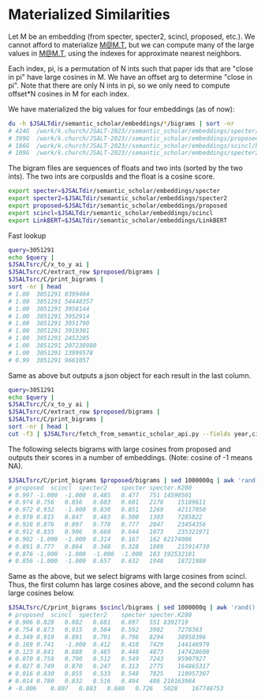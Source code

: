 # Materialized Similarities

Let M be an embedding (from specter, specter2, scincl, proposed,
etc.).  We cannot afford to materialize M@M.T, but we can compute
many of the large values in M@M.T, using the indexes for approximate nearest neighbors.
<p>
Each index, pi, is a permutation of N ints such that paper ids that are "close in pi" have large
cosines in M.  We have an offset arg to determine "close in pi".
Note that there are only N ints in pi, so we only need to compute offset*N cosines in M for each index.
<p>
We have materialized the big values for four embeddings (as of now):

```sh
du -h $JSALTdir/semantic_scholar/embeddings/*/bigrams | sort -nr
# 424G	/work/k.church/JSALT-2023//semantic_scholar/embeddings/specter/bigrams
# 399G	/work/k.church/JSALT-2023//semantic_scholar/embeddings/proposed/bigrams
# 186G	/work/k.church/JSALT-2023//semantic_scholar/embeddings/scincl/bigrams
# 109G	/work/k.church/JSALT-2023//semantic_scholar/embeddings/specter2/bigrams
```

The bigram files are sequences of floats and two ints (sorted by the two ints).
The two ints are corpusIds and the float is a cosine score.


```sh
export specter=$JSALTdir/semantic_scholar/embeddings/specter
export specter2=$JSALTdir/semantic_scholar/embeddings/specter2
export proposed=$JSALTdir/semantic_scholar/embeddings/proposed
export scincl=$JSALTdir/semantic_scholar/embeddings/scincl
export LinkBERT=$JSALTdir/semantic_scholar/embeddings/LinkBERT
```

Fast lookup


```sh
query=3051291
echo $query |
$JSALTsrc/C/x_to_y ai | 
$JSALTsrc/C/extract_row $proposed/bigrams |
$JSALTsrc/C/print_bigrams | 
sort -nr | head 
# 1.00	3051291	8399404
# 1.00	3051291	54448357
# 1.00	3051291	3958144
# 1.00	3051291	3952914
# 1.00	3051291	3951790
# 1.00	3051291	3919301
# 1.00	3051291	2452205
# 1.00	3051291	207238980
# 1.00	3051291	13999578
# 0.99	3051291	9661057
```

Same as above but outputs a json object
for each result in the last column.

```sh
query=3051291
echo $query |
$JSALTsrc/C/x_to_y ai | 
$JSALTsrc/C/extract_row $proposed/bigrams |
$JSALTsrc/C/print_bigrams | 
sort -nr | head | 
cut -f3 | $JSALTsrc/fetch_from_semantic_scholar_api.py --fields year,citationCount,title
```

<p>

The following selects bigrams with large cosines from proposed and outputs
their scores in a number of embeddings.  (Note: cosine of -1 means NA).

```sh
$JSALTsrc/C/print_bigrams $proposed/bigrams | sed 1000000q | awk 'rand() < 1/100000' | cut -f2- | head | $JSALTsrc/pairs_to_cos.sh
# proposed	scincl	specter2	specter	specter.K280
# 0.997	-1.000	-1.000	0.485	0.477	751	14590501
# 0.974	0.756	0.856	0.603	0.601	2178	15189611
# 0.972	0.932	-1.000	0.830	0.851	1269	42117050
# 0.970	0.815	0.847	0.483	0.500	1303	7285822
# 0.928	0.876	0.897	0.778	0.777	2047	23454356
# 0.912	0.835	0.906	0.660	0.644	1073	235321971
# 0.902	-1.000	-1.000	0.314	0.167	162	62174086
# 0.891	0.777	0.864	0.348	0.328	1889	215914730
# 0.876	-1.000	-1.000	-1.000	-1.000	183	192532181
# 0.856	-1.000	-1.000	0.657	0.632	1948	18721980
```

Same as the above, but we select bigrams with large cosines from scincl.  Thus, the first column has large cosines above,
and the second column has large cosines below.

```sh
$JSALTsrc/C/print_bigrams $scincl/bigrams | sed 1000000q | awk 'rand() < 1/100000' | cut -f2- | head | $JSALTsrc/pairs_to_cos.sh
# proposed	scincl	specter2	specter	specter.K280
# 0.906	0.828	0.882	0.681	0.697	551	8392719
# 0.754	0.873	0.915	0.584	0.592	3982	7278363
# 0.349	0.919	0.891	0.791	0.796	8294	38958396
# 0.169	0.741	-1.000	0.412	0.418	7429	144146979
# 0.123	0.841	0.888	0.485	0.448	4873	147428608
# 0.070	0.758	0.790	0.512	0.549	7243	95907927
# 0.027	0.749	0.870	0.247	0.313	2775	164865317
# 0.016	0.830	0.855	0.533	0.548	7825	119957307
# 0.014	0.780	0.832	0.516	0.494	486	210163984
# -0.006	0.807	0.883	0.680	0.726	5028	167748753
```

